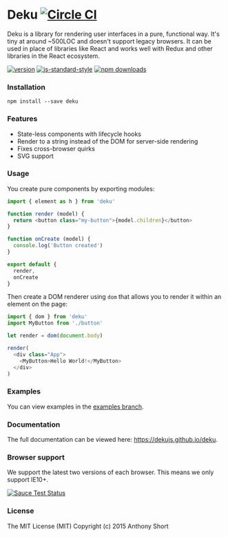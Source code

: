 # Deku [![Circle CI](https://circleci.com/gh/dekujs/deku/tree/2.0.0.svg?style=svg)](https://circleci.com/gh/dekujs/deku/tree/2.0.0)

Deku is a library for rendering user interfaces in a pure, functional way. It's tiny at around ~500LOC and doesn't support legacy browsers. It can be used in place of libraries like React and works well with Redux and other libraries in the React ecosystem.

[![version](https://img.shields.io/npm/v/deku.svg?style=flat-square)](https://www.npmjs.com/package/deku)
[![js-standard-style](https://img.shields.io/badge/code%20style-standard-brightgreen.svg?style=flat-square)](https://github.com/feross/standard)
[![npm downloads](https://img.shields.io/npm/dm/deku.svg?style=flat-square)](https://www.npmjs.com/package/deku)

### Installation

```
npm install --save deku
```

### Features

* State-less components with lifecycle hooks
* Render to a string instead of the DOM for server-side rendering
* Fixes cross-browser quirks
* SVG support

### Usage

You create pure components by exporting modules:

```js
import { element as h } from 'deku'

function render (model) {
  return <button class="my-button">{model.children}</button>
}

function onCreate (model) {
  console.log('Button created')
}

export default {
  render,
  onCreate
}
```

Then create a DOM renderer using `dom` that allows you to render it within an element on the page:

```js
import { dom } from 'deku'
import MyButton from './button'

let render = dom(document.body)

render(
  <div class="App">
    <MyButton>Hello World!</MyButton>
  </div>
)
```

### Examples

You can view examples in the [examples branch](https://github.com/dekujs/deku/tree/examples).

### Documentation

The full documentation can be viewed here: https://dekujs.github.io/deku.

### Browser support

We support the latest two versions of each browser. This means we only support IE10+.

[![Sauce Test Status](https://saucelabs.com/browser-matrix/deku.svg)](https://saucelabs.com/u/deku)

### License

The MIT License (MIT) Copyright (c) 2015 Anthony Short
